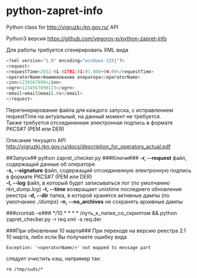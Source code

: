 python-zapret-info
==================

Python class for http://vigruzki.rkn.gov.ru/ API

Python3 версия https://github.com/yegorov-p/python-zapret-info

Для работы требуется сгенерировать XML вида

```python
<?xml version="1.0" encoding="windows-1251"?>
<request>
<requestTime>2012-01-01T01:01:01.000+04:00</requestTime>
<operatorName>Наименование оператора</operatorName>
<inn>1234567890</inn>
<ogrn>1234567890123</ogrn>
<email>email@email.ru</email>
</request>
```

Перегенерирование файла для каждого запуска, с исправлением requestTime на актуальный, на данный момент не требуется.  
Также требуется отсоединенная электронная подпись в формате PKCS#7 (PEM или DER)  

Описание текущего API http://vigruzki.rkn.gov.ru/docs/description_for_operators_actual.pdf

##Запуск##
python zapret_checker.py 
###Ключи###
**-r, --request** файл, содержащий данные об операторе  
**-s, --signature** файл, содержащий отсоединенную электронную подпись в формате PKCS#7 (PEM или DER)  
**-l, --log** файл, в который будет записываться лог (по умолчанию *rkn_dump.log*)
**-t, --time** возвращает unixtime последнего обновления реестра
**-d, --dir** папка, в которой хранятся активные дампы (по умолчанию *./dumps*)
**-n, --no_archives** не сохранять архивные дампы

###crontab -e###
*/10 * * * * /путь_к_папке_со_скриптом && python zapret_checker.py -r req.xml -s req.der

###При обновлении 10 марта###
При переходе на версию реестра 2.1 10 марта, либо если Вы получаете ошибку вида 

    Exception: '<operatorName/>' not mapped to message part
следует очистить кэш, например так:

    rm /tmp/suds/*
